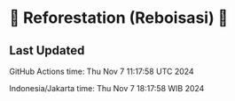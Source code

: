 
# 🌳 Reforestation (Reboisasi) 🌲

## Last Updated

GitHub Actions time: Thu Nov  7 11:17:58 UTC 2024

Indonesia/Jakarta time: Thu Nov  7 18:17:58 WIB 2024
